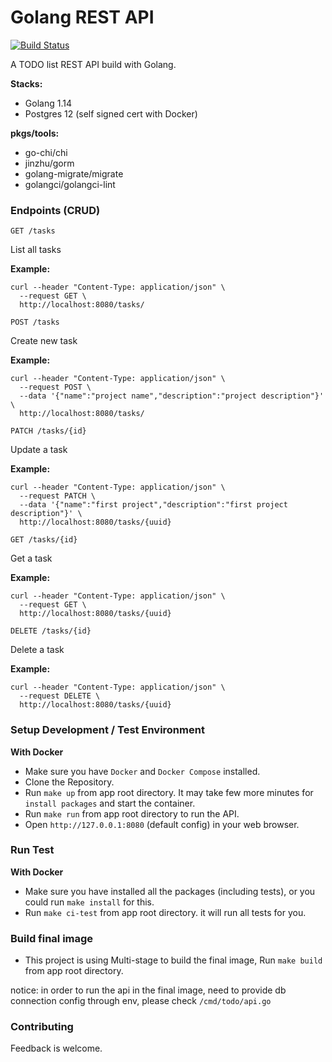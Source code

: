 # Golang REST API

[![Build Status](https://travis-ci.org/Cameron-Xie/Golang-API.svg?branch=master)](https://travis-ci.org/Cameron-Xie/Golang-API)

A TODO list REST API build with Golang.

**Stacks:**
* Golang 1.14
* Postgres 12 (self signed cert with Docker)

**pkgs/tools:**
* go-chi/chi
* jinzhu/gorm
* golang-migrate/migrate
* golangci/golangci-lint

### Endpoints (CRUD)

`GET /tasks`

List all tasks

**Example:**

```Golang
curl --header "Content-Type: application/json" \
  --request GET \
  http://localhost:8080/tasks/
```

`POST /tasks`

Create new task

**Example:**

```Golang
curl --header "Content-Type: application/json" \
  --request POST \
  --data '{"name":"project name","description":"project description"}' \
  http://localhost:8080/tasks/
```

`PATCH /tasks/{id} `

Update a task

**Example:**

```Golang
curl --header "Content-Type: application/json" \
  --request PATCH \
  --data '{"name":"first project","description":"first project description"}' \
  http://localhost:8080/tasks/{uuid}
```

`GET /tasks/{id} `

Get a task

**Example:**

```Golang
curl --header "Content-Type: application/json" \
  --request GET \
  http://localhost:8080/tasks/{uuid}
```

`DELETE /tasks/{id} `

Delete a task

**Example:**

```Golang
curl --header "Content-Type: application/json" \
  --request DELETE \
  http://localhost:8080/tasks/{uuid}
```

### Setup Development / Test Environment

**With Docker**

* Make sure you have `Docker` and `Docker Compose` installed.
* Clone the Repository.
* Run `make up` from app root directory. It may take few more minutes for `install packages` and start the container.
* Run `make run` from app root directory to run the API.
* Open `http://127.0.0.1:8080` (default config) in your web browser.

### Run Test

**With Docker**

* Make sure you have installed all the packages (including tests), or you could run `make install` for this.
* Run `make ci-test` from app root directory. it will run all tests for you.


### Build final image

* This project is using Multi-stage to build the final image, Run `make build` from app root directory.

notice: in order to run the api in the final image, need to provide db connection config through env, 
please check `/cmd/todo/api.go`

### Contributing
Feedback is welcome.